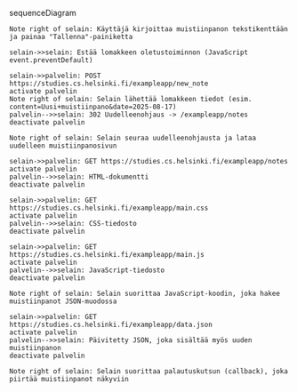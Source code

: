 sequenceDiagram

    Note right of selain: Käyttäjä kirjoittaa muistiinpanon tekstikenttään ja painaa "Tallenna"-painiketta

    selain->>selain: Estää lomakkeen oletustoiminnon (JavaScript event.preventDefault)

    selain->>palvelin: POST https://studies.cs.helsinki.fi/exampleapp/new_note
    activate palvelin
    Note right of selain: Selain lähettää lomakkeen tiedot (esim. content=Uusi+muistiinpano&date=2025-08-17)
    palvelin-->>selain: 302 Uudelleenohjaus -> /exampleapp/notes
    deactivate palvelin

    Note right of selain: Selain seuraa uudelleenohjausta ja lataa uudelleen muistiinpanosivun

    selain->>palvelin: GET https://studies.cs.helsinki.fi/exampleapp/notes
    activate palvelin
    palvelin-->>selain: HTML-dokumentti
    deactivate palvelin

    selain->>palvelin: GET https://studies.cs.helsinki.fi/exampleapp/main.css
    activate palvelin
    palvelin-->>selain: CSS-tiedosto
    deactivate palvelin

    selain->>palvelin: GET https://studies.cs.helsinki.fi/exampleapp/main.js
    activate palvelin
    palvelin-->>selain: JavaScript-tiedosto
    deactivate palvelin

    Note right of selain: Selain suorittaa JavaScript-koodin, joka hakee muistiinpanot JSON-muodossa

    selain->>palvelin: GET https://studies.cs.helsinki.fi/exampleapp/data.json
    activate palvelin
    palvelin-->>selain: Päivitetty JSON, joka sisältää myös uuden muistiinpanon
    deactivate palvelin

    Note right of selain: Selain suorittaa palautuskutsun (callback), joka piirtää muistiinpanot näkyviin
